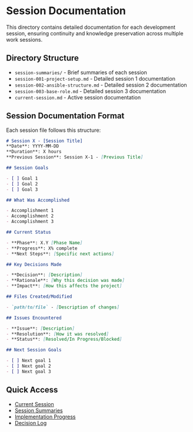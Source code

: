 # Session Documentation

This directory contains detailed documentation for each development session, ensuring continuity and knowledge preservation across multiple work sessions.

## Directory Structure

- `session-summaries/` - Brief summaries of each session
- `session-001-project-setup.md` - Detailed session 1 documentation
- `session-002-ansible-structure.md` - Detailed session 2 documentation
- `session-003-base-role.md` - Detailed session 3 documentation
- `current-session.md` - Active session documentation

## Session Documentation Format

Each session file follows this structure:

```markdown
# Session X - [Session Title]
**Date**: YYYY-MM-DD
**Duration**: X hours
**Previous Session**: Session X-1 - [Previous Title]

## Session Goals

- [ ] Goal 1
- [ ] Goal 2
- [ ] Goal 3

## What Was Accomplished

- Accomplishment 1
- Accomplishment 2
- Accomplishment 3

## Current Status

- **Phase**: X.Y [Phase Name]
- **Progress**: X% complete
- **Next Steps**: [Specific next actions]

## Key Decisions Made

- **Decision**: [Description]
- **Rationale**: [Why this decision was made]
- **Impact**: [How this affects the project]

## Files Created/Modified

- `path/to/file` - [Description of changes]

## Issues Encountered

- **Issue**: [Description]
- **Resolution**: [How it was resolved]
- **Status**: [Resolved/In Progress/Blocked]

## Next Session Goals

- [ ] Next goal 1
- [ ] Next goal 2
- [ ] Next goal 3
```

## Quick Access

- [Current Session](./current-session.md)
- [Session Summaries](./session-summaries/)
- [Implementation Progress](../progress/implementation-progress.md)
- [Decision Log](../progress/decision-log.md)
